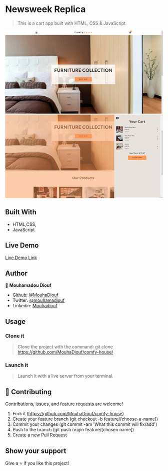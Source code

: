 # Newsweek Replica

>This is a cart app built with HTML, CSS & JavaScript

![screenshot](./images/screenshot_one.jpg)
![screenshot](./images/screenshot_two.jpg)


## Built With

- HTML,CSS,
- JavaScript

## Live Demo

[Live Demo Link](https://raw.githack.com/MouhaDiouf/comfy-house/develop/index.html)


## Author


👤 **Mouhamadou Diouf**

- Github: [@MouhaDiouf](https://github.com/MouhaDiouf)
- Twitter: [@mouhamadiouf](https://twitter.com/mouhamadiouf)
- Linkedin: [Mouhadiouf](https://linkedin.com/mouhadiouf)

## Usage 
### Clone it
> Clone the project with the command: git clone https://github.com/MouhaDiouf/comfy-house/
### Launch it 
> Launch it with a live server from your terminal.

## 🤝 Contributing

Contributions, issues, and feature requests are welcome!

1. Fork it (https://github.com/MouhaDiouf/comfy-house)
2. Create your feature branch (git checkout -b feature/[choose-a-name])
3. Commit your changes (git commit -am 'What this commit will fix/add')
4. Push to the branch (git push origin feature/[chosen name])
5. Create a new Pull Request

## Show your support

Give a ⭐️ if you like this project!
